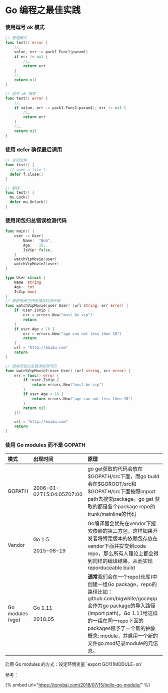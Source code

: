 # Go 编程之最佳实践

### 使用逗号 ok 模式

```go
// 普通模式
func test() error {
    //…
    value, err := pack1.Func1(param1)
    if err != nil {
        //…
        return err
    }
    //…
    return nil
}

// 逗号 ok 模式
func test() error {
    //…
    if value, err := pack1.Func1(param1); err != nil {
        //…
        return err
    }
    //…
    return nil
}
```

### 使用 defer 确保最后调用

```go
// 关闭文件
func test() {
  // open a file f
  defer f.Close()
}

// 解锁
func test() {
  mu.Lock()
  defer mu.Unlock()
}
```

### 使用闭包归总错误检测代码

```go
func main() {
	user := User{
		Name:  "Bob",
		Age:   15,
		IsVip: false,
	}
	watchVipMovie(user)
	watchVipMovie2(user)
}

type User struct {
	Name  string
	Age   int
	IsVip bool
}
// 未使用闭包归总错误检测代码
func watchVipMovie(user User) (url string, err error) {
	if !user.IsVip {
		err = errors.New("must be vip")
		return
	}
	if user.Age < 18 {
		err = errors.New("age can not less then 18")
		return
	}
	url = "http://baidu.com"
	return
}

// 使用闭包归总错误检测代码
func watchVipMovie2(user User) (url string, err error) {
	err = func() error {
		if !user.IsVip {
			return errors.New("must be vip")
		}
		if user.Age < 18 {
			return errors.New("age can not less then 18")
		}
		return nil
	}()

	url = "http://baidu.com"
	return
}

```

### 使用 Go modules 而不是 GOPATH

<table>
  <thead>
    <tr>
      <th style="text-align:left">&#x6A21;&#x5F0F;</th>
      <th style="text-align:left">&#x51FA;&#x73B0;&#x65F6;&#x95F4;</th>
      <th style="text-align:left">&#x539F;&#x7406;</th>
    </tr>
  </thead>
  <tbody>
    <tr>
      <td style="text-align:left">GOPATH</td>
      <td style="text-align:left">2006-01-02T15:04:05Z07:00</td>
      <td style="text-align:left">go get&#x83B7;&#x53D6;&#x7684;&#x4EE3;&#x7801;&#x4F1A;&#x653E;&#x5728;$GOPATH/src&#x4E0B;&#x9762;&#xFF0C;&#x800C;go
        build&#x4F1A;&#x5728;$GOROOT/src&#x548C;$GOPATH/src&#x4E0B;&#x9762;&#x6309;&#x7167;import
        path&#x53BB;&#x641C;&#x7D22;package&#x3002;go get &#x83B7;&#x53D6;&#x7684;&#x90FD;&#x662F;&#x5404;&#x4E2A;package
        repo&#x7684;trunk/mainline&#x7684;&#x4EE3;&#x7801;</td>
    </tr>
    <tr>
      <td style="text-align:left">Vendor</td>
      <td style="text-align:left">
        <p>Go 1.5</p>
        <p>2015-08-19</p>
      </td>
      <td style="text-align:left">Go&#x7F16;&#x8BD1;&#x5668;&#x4F1A;&#x4F18;&#x5148;&#x5728;vendor&#x4E0B;&#x641C;&#x7D22;&#x4F9D;&#x8D56;&#x7684;&#x7B2C;&#x4E09;&#x65B9;&#x5305;&#xFF0C;&#x8FD9;&#x6837;&#x5982;&#x679C;&#x5F00;&#x53D1;&#x8005;&#x5C06;&#x7279;&#x5B9A;&#x7248;&#x672C;&#x7684;&#x4F9D;&#x8D56;&#x5305;&#x5B58;&#x653E;&#x5728;vendor&#x4E0B;&#x9762;&#x5E76;&#x63D0;&#x4EA4;&#x5230;code
        repo&#xFF0C;&#x90A3;&#x4E48;&#x6240;&#x6709;&#x4EBA;&#x7406;&#x8BBA;&#x4E0A;&#x90FD;&#x4F1A;&#x5F97;&#x5230;&#x540C;&#x6837;&#x7684;&#x7F16;&#x8BD1;&#x7ED3;&#x679C;&#xFF0C;&#x4ECE;&#x800C;&#x5B9E;&#x73B0;reporduceable
        build</td>
    </tr>
    <tr>
      <td style="text-align:left">Go modules (vgo)</td>
      <td style="text-align:left">
        <p>Go 1.11</p>
        <p>2018.05</p>
      </td>
      <td style="text-align:left"><b>&#x901A;&#x5E38;</b>&#x6211;&#x4EEC;&#x4F1A;&#x5728;&#x4E00;&#x4E2A;repo(&#x4ED3;&#x5E93;)&#x4E2D;&#x521B;&#x5EFA;&#x4E00;&#x7EC4;Go
        package&#xFF0C;repo&#x7684;&#x8DEF;&#x5F84;&#x6BD4;&#x5982;&#xFF1A;github.com/bigwhite/gocmpp&#x4F1A;&#x4F5C;&#x4E3A;go
        package&#x7684;&#x5BFC;&#x5165;&#x8DEF;&#x5F84;(import path)&#xFF0C;Go
        1.11&#x7ED9;&#x8FD9;&#x6837;&#x7684;&#x4E00;&#x7EC4;&#x5728;&#x540C;&#x4E00;repo&#x4E0B;&#x9762;&#x7684;packages&#x8D4B;&#x4E88;&#x4E86;&#x4E00;&#x4E2A;&#x65B0;&#x7684;&#x62BD;&#x8C61;&#x6982;&#x5FF5;:
        module&#xFF0C;&#x5E76;&#x542F;&#x7528;&#x4E00;&#x4E2A;&#x65B0;&#x7684;&#x6587;&#x4EF6;go.mod&#x8BB0;&#x5F55;module&#x7684;&#x5143;&#x4FE1;&#x606F;&#x3002;</td>
    </tr>
  </tbody>
</table>启用 Go modules 的方式：设定环境变量 `export GO111MODULE=on`

参考：

{% embed url="https://tonybai.com/2018/07/15/hello-go-module/" %}



